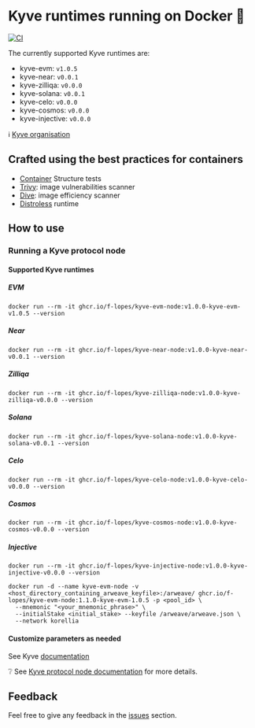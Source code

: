 # Kyve runtimes running on Docker :whale:

[![CI](https://github.com/f-lopes/kyve-evm-docker/actions/workflows/main.yml/badge.svg)](https://github.com/f-lopes/kyve-evm-docker/actions/workflows/main.yml)

The currently supported Kyve runtimes are:
* kyve-evm: `v1.0.5`
* kyve-near: `v0.0.1`
* kyve-zilliqa: `v0.0.0`
* kyve-solana: `v0.0.1`
* kyve-celo: `v0.0.0`
* kyve-cosmos: `v0.0.0`
* kyve-injective: `v0.0.0`

:information_source: [Kyve organisation](https://github.com/kyve-org/)

## Crafted using the best practices for containers

* [Container](https://github.com/GoogleContainerTools/container-structure-test) Structure tests
* [Trivy](https://github.com/aquasecurity/trivy#abstract): image vulnerabilities scanner
* [Dive](https://github.com/wagoodman/dive): image efficiency scanner
* [Distroless](https://github.com/GoogleContainerTools/distroless#why-should-i-use-distroless-images) runtime

## How to use

### Running a Kyve protocol node

#### Supported Kyve runtimes

##### EVM
```shell
docker run --rm -it ghcr.io/f-lopes/kyve-evm-node:v1.0.0-kyve-evm-v1.0.5 --version
```
##### Near
```shell
docker run --rm -it ghcr.io/f-lopes/kyve-near-node:v1.0.0-kyve-near-v0.0.1 --version
```
##### Zilliqa
```shell
docker run --rm -it ghcr.io/f-lopes/kyve-zilliqa-node:v1.0.0-kyve-zilliqa-v0.0.0 --version
```
##### Solana
```shell
docker run --rm -it ghcr.io/f-lopes/kyve-solana-node:v1.0.0-kyve-solana-v0.0.1 --version
```
##### Celo
```shell
docker run --rm -it ghcr.io/f-lopes/kyve-celo-node:v1.0.0-kyve-celo-v0.0.0 --version
```
##### Cosmos
```shell
docker run --rm -it ghcr.io/f-lopes/kyve-cosmos-node:v1.0.0-kyve-cosmos-v0.0.0 --version
```
##### Injective
```shell
docker run --rm -it ghcr.io/f-lopes/kyve-injective-node:v1.0.0-kyve-injective-v0.0.0 --version
```


```shell
docker run -d --name kyve-evm-node -v <host_directory_containing_arweave_keyfile>:/arweave/ ghcr.io/f-lopes/kyve-evm-node:1.1.0-kyve-evm-1.0.5 -p <pool_id> \
  --mnemonic "<your_mnemonic_phrase>" \
  --initialStake <initial_stake> --keyfile /arweave/arweave.json \
  --network korellia
```

#### Customize parameters as needed

See Kyve [documentation](https://github.com/KYVENetwork/evm#verify-that-your-binary-has-been-built-correctly)

:grey_question: See [Kyve protocol node documentation](https://docs.kyve.network/intro/protocol-node.html) for more details.


## Feedback

Feel free to give any feedback in the [issues](https://github.com/f-lopes/kyve-evm-docker/issues) section.
